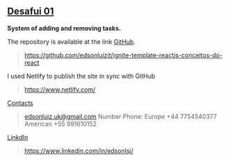## [Desafui 01](https://gifted-torvalds-d82262.netlify.app/)
**System of adding and removing tasks.**

The repository is available at the link [GitHub](https://github.com/edsonluizit/ignite-template-reactjs-conceitos-do-react).
> https://github.com/edsonluizit/ignite-template-reactjs-conceitos-do-react

I used Netlify to publish the site in sync with GitHub
> https://www.netlify.com/

[Contacts](https://wa.me/447754540377)
> edsonluiz.uk@gmail.com
> Number Phone:  Europe +44 7754540377 American +55 991610152

[LinkdIn](https://www.linkedin.com/in/edsonlsj/)
> https://www.linkedin.com/in/edsonlsj/
